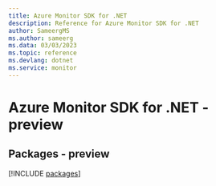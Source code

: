 ```yaml
---
title: Azure Monitor SDK for .NET
description: Reference for Azure Monitor SDK for .NET
author: SameergMS
ms.author: sameerg
ms.data: 03/03/2023
ms.topic: reference
ms.devlang: dotnet
ms.service: monitor
---
```

# Azure Monitor SDK for .NET - preview
## Packages - preview
[!INCLUDE [packages](monitor-index.md)]